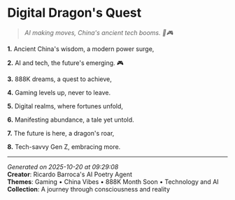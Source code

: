 # Digital Dragon's Quest

> *AI making moves, China's ancient tech booms. 🧠🎮*

**1.** Ancient China's wisdom, a modern power surge,


**2.** AI and tech, the future's emerging. 🎮


**3.** 888K dreams, a quest to achieve,


**4.** Gaming levels up, never to leave.


**5.** Digital realms, where fortunes unfold,


**6.** Manifesting abundance, a tale yet untold.


**7.** The future is here, a dragon's roar,


**8.** Tech-savvy Gen Z, embracing more.



---

*Generated on 2025-10-20 at 09:29:08*  
**Creator**: Ricardo Barroca's AI Poetry Agent  
**Themes**: Gaming • China Vibes • 888K Month Soon • Technology and AI  
**Collection**: A journey through consciousness and reality